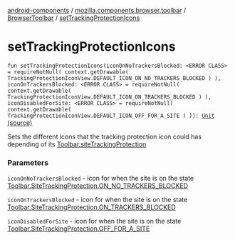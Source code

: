 [android-components](../../index.md) / [mozilla.components.browser.toolbar](../index.md) / [BrowserToolbar](index.md) / [setTrackingProtectionIcons](./set-tracking-protection-icons.md)

# setTrackingProtectionIcons

`fun setTrackingProtectionIcons(iconOnNoTrackersBlocked: <ERROR CLASS> = requireNotNull(
            context.getDrawable(
                TrackingProtectionIconView.DEFAULT_ICON_ON_NO_TRACKERS_BLOCKED
            )
        ), iconOnTrackersBlocked: <ERROR CLASS> = requireNotNull(
            context.getDrawable(
                TrackingProtectionIconView.DEFAULT_ICON_ON_TRACKERS_BLOCKED
            )
        ), iconDisabledForSite: <ERROR CLASS> = requireNotNull(
            context.getDrawable(
                TrackingProtectionIconView.DEFAULT_ICON_OFF_FOR_A_SITE
            )
        )): `[`Unit`](https://kotlinlang.org/api/latest/jvm/stdlib/kotlin/-unit/index.html) [(source)](https://github.com/mozilla-mobile/android-components/blob/master/components/browser/toolbar/src/main/java/mozilla/components/browser/toolbar/BrowserToolbar.kt#L234)

Sets the different icons that the tracking protection icon could has depending of its
[Toolbar.siteTrackingProtection](../../mozilla.components.concept.toolbar/-toolbar/site-tracking-protection.md)

### Parameters

`iconOnNoTrackersBlocked` - icon for when the site is on the state
[Toolbar.SiteTrackingProtection.ON_NO_TRACKERS_BLOCKED](../../mozilla.components.concept.toolbar/-toolbar/-site-tracking-protection/-o-n_-n-o_-t-r-a-c-k-e-r-s_-b-l-o-c-k-e-d.md)

`iconOnTrackersBlocked` - icon for when the site is on the state
[Toolbar.SiteTrackingProtection.ON_TRACKERS_BLOCKED](../../mozilla.components.concept.toolbar/-toolbar/-site-tracking-protection/-o-n_-t-r-a-c-k-e-r-s_-b-l-o-c-k-e-d.md)

`iconDisabledForSite` - icon for when the site is on the state
[Toolbar.SiteTrackingProtection.OFF_FOR_A_SITE](../../mozilla.components.concept.toolbar/-toolbar/-site-tracking-protection/-o-f-f_-f-o-r_-a_-s-i-t-e.md)